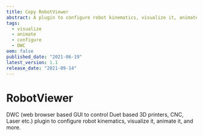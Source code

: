 ```yaml
---
title: Copy RobotViewer
abstract: A plugin to configure robot kinematics, visualize it, animate it
tags:
  - visualize
  - animate
  - configure
  - DWC
oem: false
published_date: "2021-06-19"
latest_version: 1.1
release_date: "2021-09-14"
---
```


# RobotViewer
DWC (web browser based GUI to control Duet based 3D printers, CNC, Laser etc.) plugin to configure robot kinematics, visualize it, animate it, and more.